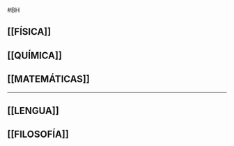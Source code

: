 #BH
## [[FÍSICA]]

## [[QUÍMICA]]

## [[MATEMÁTICAS]]

________________________

## [[LENGUA]]

## [[FILOSOFÍA]]
